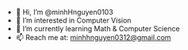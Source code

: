 - 👋 Hi, I’m @minhHnguyen0103
- 👀 I’m interested in Computer Vision
- 🌱 I’m currently learning Math & Computer Science
- 📫 Reach me at: minhhnguyen0312@gmail.com

<!---
minhHnguyen0103/minhHnguyen0103 is a ✨ special ✨ repository because its `README.md` (this file) appears on your GitHub profile.
You can click the Preview link to take a look at your changes.
--->
